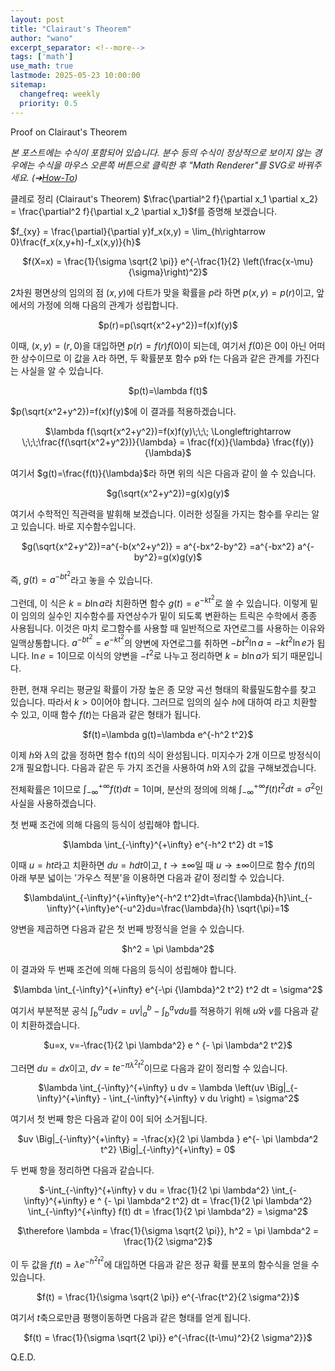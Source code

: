 ```yaml
---
layout: post
title: "Clairaut's Theorem"
author: "wano"
excerpt_separator: <!--more-->
tags: ['math']
use_math: true
lastmode: 2025-05-23 10:00:00
sitemap:
  changefreq: weekly
  priority: 0.5
---
```


Proof on Clairaut's Theorem<!--more-->

*본 포스트에는 수식이 포함되어 있습니다. 분수 등의 수식이 정상적으로 보이지 않는 경우에는 수식을 마우스 오른쪽 버튼으로 클릭한 후 "Math Renderer"를 SVG로 바꿔주세요. (➔[How-To](https://cgvfxmath.github.io/2023-03-18/math-renderer))*

클레로 정리 (Clairaut's Theorem) $\frac{\partial^2 f}{\partial x_1 \partial x_2} = \frac{\partial^2 f}{\partial x_2 \partial x_1}$f를 증명해 보겠습니다.

$f_{xy} = \frac{\partial}{\partial y}f_x(x,y) = \lim_{h\rightarrow 0}\frac{f_x(x,y+h)-f_x(x,y)}{h}$


<p style="text-align: center;">$f(X=x) = \frac{1}{\sigma \sqrt{2 \pi}} e^{-\frac{1}{2} \left(\frac{x-\mu}{\sigma}\right)^2}$</p>

2차원 평면상의 임의의 점 $(x,y)$에 다트가 맞을 확률을 $p$라 하면 $p(x,y)=p(r)$이고, 앞에서의 가정에 의해 다음의 관계가 성립합니다.

<p style="text-align: center;">$p(r)=p(\sqrt{x^2+y^2})=f(x)f(y)$</p>

이때, $(x,y)=(r,0)$을 대입하면 $p(r)=f(r)f(0)$이 되는데, 여기서 $f(0)$은 0이 아닌 어떠한 상수이므로 이 값을 $\lambda$라 하면, 두 확률분포 함수 p와 f는 다음과 같은 관계를 가진다는 사실을 알 수 있습니다.

<p style="text-align: center;">$p(t)=\lambda f(t)$</p>

$p(\sqrt{x^2+y^2})=f(x)f(y)$에 이 결과를 적용하겠습니다.

<p style="text-align: center;">$\lambda f(\sqrt{x^2+y^2})=f(x)f(y)\;\;\; \Longleftrightarrow \;\;\;\frac{f(\sqrt{x^2+y^2})}{\lambda} = \frac{f(x)}{\lambda} \frac{f(y)}{\lambda}$</p>

여기서 $g(t)=\frac{f(t)}{\lambda}$라 하면 위의 식은 다음과 같이 쓸 수 있습니다.

<p style="text-align: center;">$g(\sqrt{x^2+y^2})=g(x)g(y)$</p>

여기서 수학적인 직관력을 발휘해 보겠습니다. 이러한 성질을 가지는 함수를 우리는 알고 있습니다. 바로 지수함수입니다.

<p style="text-align: center;">$g(\sqrt{x^2+y^2})=a^{-b(x^2+y^2)} = a^{-bx^2-by^2} =a^{-bx^2} a^{-by^2}=g(x)g(y)$</p>

즉, $g(t)=a^{- b t^2}$라고 놓을 수 있습니다.

그런데, 이 식은 $k=b\ln{a}$라 치환하면 함수 $g(t)=e^{- k t^2}$로 쓸 수 있습니다. 이렇게 밑이 임의의 실수인 지수함수를 자연상수가 밑이 되도록 변환하는 트릭은 수학에서 종종 사용됩니다. 이것은 마치 로그함수를 사용할 때 일반적으로 자연로그를 사용하는 이유와 일맥상통합니다. $a^{-b t^2}=e^{-k t^2}$의 양변에 자연로그를 취하면 $- b t^2 \ln a = - k t^2 \ln e$가 됩니다. $\ln e = 1$이므로 이식의 양변을 $-t^2$로 나누고 정리하면 $k = b \ln{a}$가 되기 때문입니다.

한편, 현재 우리는 평균일 확률이 가장 높은 종 모양 곡선 형태의 확률밀도함수를 찾고 있습니다. 따라서 $k>0$이어야 합니다. 그러므로 임의의 실수 $h$에 대하여 라고 치환할 수 있고, 이때 함수 $f(t)$는 다음과 같은 형태가 됩니다.

<p style="text-align: center;">$f(t)=\lambda g(t)=\lambda e^{-h^2 t^2}$</p>

이제 $h$와 $\lambda$의 값을 정하면 함수 f(t)의 식이 완성됩니다. 미지수가 2개 이므로 방정식이 2개 필요합니다. 다음과 같은 두 가지 조건을 사용하여 $h$와 $\lambda$의 값을 구해보겠습니다.

전체확률은 1이므로 $\int_{-\infty}^{+\infty}f(t)dt=1$이며, 분산의 정의에 의해 $\int_{-\infty}^{+\infty} f(t) t^2 dt = \sigma^2$인 사실을 사용하겠습니다.

첫 번째 조건에 의해 다음의 등식이 성립해야 합니다.

<p style="text-align: center;">$\lambda \int_{-\infty}^{+\infty} e^{-h^2 t^2} dt =1$</p>

이때 $u=ht$라고 치환하면 $du=hdt$이고, $t \rightarrow \pm \infty$일 때 $u \rightarrow \pm \infty$이므로 함수 $f(t)$의 아래 부분 넓이는 '가우스 적분'을 이용하면 다음과 같이 정리할 수 있습니다.

<p style="text-align: center;">$\lambda\int_{-\infty}^{+\infty}e^{-h^2 t^2}dt=\frac{\lambda}{h}\int_{-\infty}^{+\infty}e^{-u^2}du=\frac{\lambda}{h} \sqrt{\pi}=1$</p>

양변을 제곱하면 다음과 같은 첫 번째 방정식을 얻을 수 있습니다.

<p style="text-align: center;">$h^2 = \pi \lambda^2$</p>

이 결과와 두 번째 조건에 의해 다음의 등식이 성립해야 합니다.

<p style="text-align: center;">$\lambda \int_{-\infty}^{+\infty} e^{-\pi {\lambda}^2 t^2} t^2 dt = \sigma^2$</p>

여기서 부분적분 공식 $\int_{b}^{a} u \mathrm{d}v = uv \Big|_a^b -\int_{b}^{a} v du$를 적용하기 위해 $u$와 $v$를 다음과 같이 치환하겠습니다.

<p style="text-align: center;">$u=x, v=-\frac{1}{2 \pi \lambda^2} e ^ {- \pi \lambda^2 t^2}$</p>

그러면 $du=dx$이고, $dv = t e ^ {- \pi \lambda^2 t^2}$이므로 다음과 같이 정리할 수 있습니다.

<p style="text-align: center;">$\lambda \int_{-\infty}^{+\infty} u dv = \lambda \left(uv \Big|_{-\infty}^{+\infty} - \int_{-\infty}^{+\infty} v du \right) = \sigma^2$</p>

여기서 첫 번째 항은 다음과 같이 $0$이 되어 소거됩니다.

<p style="text-align: center;">$uv \Big|_{-\infty}^{+\infty} = -\frac{x}{2 \pi \lambda } e^{- \pi \lambda^2 t^2} \Big|_{-\infty}^{+\infty} = 0$</p>

두 번째 항을 정리하면 다음과 같습니다.

<p style="text-align: center;">$-\int_{-\infty}^{+\infty} v du = \frac{1}{2 \pi \lambda^2} \int_{-\infty}^{+\infty} e ^ {- \pi \lambda^2 t^2} dt = \frac{1}{2 \pi \lambda^2} \int_{-\infty}^{+\infty} f(t) dt = \frac{1}{2 \pi \lambda^2} = \sigma^2$</p>

<p style="text-align: center;">$\therefore \lambda = \frac{1}{\sigma \sqrt{2 \pi}}, h^2 = \pi \lambda^2 = \frac{1}{2 \sigma^2}$</p>

이 두 값을 $f(t)=\lambda e^{-h^2 t^2}$에 대입하면 다음과 같은 정규 확률 분포의 함수식을 얻을 수 있습니다.

<p style="text-align: center;">$f(t) = \frac{1}{\sigma \sqrt{2 \pi}} e^{-\frac{t^2}{2 \sigma^2}}$</p>

여기서 $t$축으로만큼 평행이동하면 다음과 같은 형태를 얻게 됩니다.

<p style="text-align: center;">$f(t) = \frac{1}{\sigma \sqrt{2 \pi}} e^{-\frac{(t-\mu)^2}{2 \sigma^2}}$</p>

Q.E.D.


